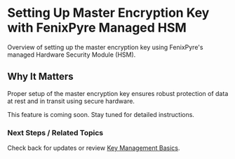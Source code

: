 # Setting Up Master Encryption Key with FenixPyre Managed HSM

Overview of setting up the master encryption key using FenixPyre's managed Hardware Security Module (HSM).


## Why It Matters
Proper setup of the master encryption key ensures robust protection of data at rest and in transit using secure hardware.

This feature is coming soon. Stay tuned for detailed instructions.

### Next Steps / Related Topics
Check back for updates or review [Key Management Basics](/02-core-concepts/key-mgmt).
